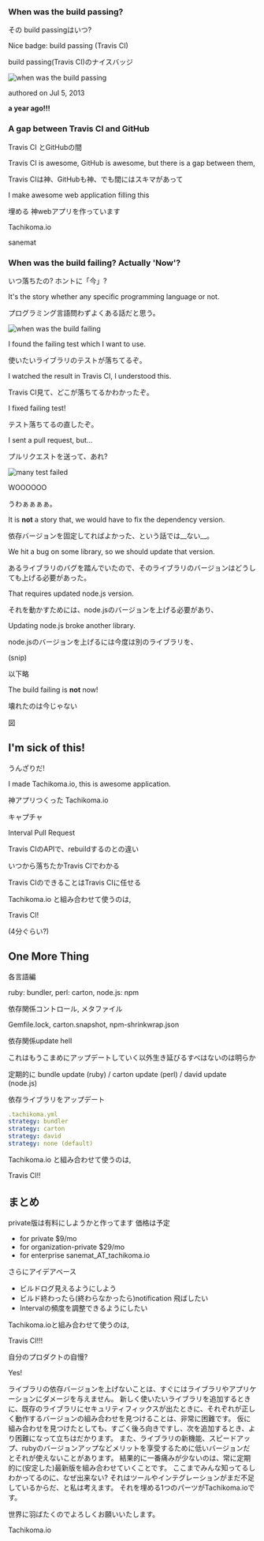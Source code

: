 <link href="page.css" rel="stylesheet">
<link href='http://fonts.googleapis.com/css?family=Lato' rel='stylesheet' type='text/css'>

### When was the build passing?

その build passingはいつ?

Nice badge: build passing (Travis CI)

build passing(Travis CI)のナイスバッジ

![when was the build passing](./when-was-the-build-passing.gif)

authored on Jul 5, 2013

__a year ago!!!__

### A gap between Travis CI and GitHub

Travis CI とGitHubの間

Travis CI is awesome, GitHub is awesome, but there is a gap between them,

Travis CIは神、GitHubも神、でも間にはスキマがあって

I make awesome web application filling this

埋める 神webアプリを作っています

Tachikoma.io

sanemat

### When was the build failing? Actually 'Now'?

いつ落ちたの? ホントに「今」?

It's the story whether any specific programming language or not.

プログラミング言語問わずよくある話だと思う。

![when was the build failing](./when-was-the-build-failing.gif)

I found the failing test which I want to use.

使いたいライブラリのテストが落ちてるぞ。

I watched the result in Travis CI, I understood this.

Travis CI見て、どこが落ちてるかわかったぞ。

I fixed failing test!

テスト落ちてるの直したぞ。

I sent a pull request, but...

プルリクエストを送って、あれ?

![many test failed](./many-test-failed.gif)

WOOOOOO

うわぁぁぁぁ。

It is __not__ a story that, we would have to fix the dependency version.

依存バージョンを固定してればよかった、という話では__ない__。

We hit a bug on some library, so we should update that version.

あるライブラリのバグを踏んでいたので、そのライブラリのバージョンはどうしても上げる必要があった。

That requires updated node.js version.

それを動かすためには、node.jsのバージョンを上げる必要があり、

Updating node.js broke another library.

node.jsのバージョンを上げるには今度は別のライブラリを、

(snip)

以下略

The build failing is __not__ now!

壊れたのは今じゃない

図

## I'm sick of this!

うんざりだ!

I made Tachikoma.io, this is awesome application.

神アプリつくった Tachikoma.io

キャプチャ

Interval Pull Request

Travis CIのAPIで、rebuildするのとの違い

いつから落ちたかTravis CIでわかる

Travis CIのできることはTravis CIに任せる

Tachikoma.io と組み合わせて使うのは,

Travis CI!

(4分ぐらい?)

## One More Thing

各言語編

ruby: bundler, perl: carton, node.js: npm

依存関係コントロール, メタファイル

Gemfile.lock, carton.snapshot, npm-shrinkwrap.json

依存関係update hell

これはもうこまめにアップデートしていく以外生き延びるすべはないのは明らか

定期的に bundle update (ruby) / carton update (perl) / david update (node.js)

依存ライブラリをアップデート

```yaml
.tachikoma.yml
strategy: bundler
strategy: carton
strategy: david
strategy: none (default)
```

Tachikoma.io と組み合わせて使うのは,

Travis CI!!

## まとめ

private版は有料にしようかと作ってます 価格は予定

- for private $9/mo
- for organization-private $29/mo
- for enterprise sanemat_AT_tachikoma.io

さらにアイデアベース

- ビルドログ見えるようにしよう
- ビルド終わったら(終わらなかったら)notification 飛ばしたい
- Intervalの頻度を調整できるようにしたい

Tachikoma.ioと組み合わせて使うのは,

Travis CI!!!

自分のプロダクトの自慢?

Yes!

ライブラリの依存バージョンを上げないことは、すぐにはライブラリやアプリケーションにダメージを与えません。
新しく使いたいライブラリを追加するときに、既存のライブラリにセキュリティフィックスが出たときに、それぞれが正しく動作するバージョンの組み合わせを見つけることは、非常に困難です。
仮に組み合わせを見つけたとしても、すごく後ろ向きですし、次を追加するとき、より困難になって立ちはだかります。
また、ライブラリの新機能、スピードアップ、rubyのバージョンアップなどメリットを享受するために低いバージョンだとそれが使えないことがあります。
結果的に一番痛みが少ないのは、常に定期的に(安定した)最新版を組み合わせていくことです。
ここまでみんな知ってるしわかってるのに、なぜ出来ない?
それはツールやインテグレーションがまだ不足しているからだ、と私は考えます。
それを埋める1つのパーツがTachikoma.ioです。

世界に羽ばたくのでよろしくお願いいたします。

Tachikoma.io
